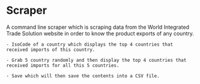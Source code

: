 # Scraper

A command line scraper which is scraping data from the World Integrated Trade Solution website in order to know the product exports of any country.

    - IsoCode of a country which displays the top 4 countries that received imports of this country.

    - Grab 5 country randomly and then display the top 4 countries that received imports for all this 5 countries.

    - Save which will then save the contents into a CSV file.
